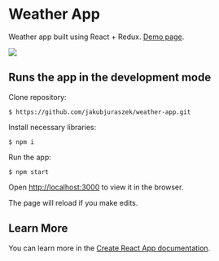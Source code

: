 # Weather App

Weather app built using React + Redux. [Demo page](https://jakubjuraszek.github.io/weather-app).

![](https://i.imgur.com/LOQ8ASM.png)

## Runs the app in the development mode

Clone repository:

```
$ https://github.com/jakubjuraszek/weather-app.git
```

Install necessary libraries:

```
$ npm i
```

Run the app:

```
$ npm start
```

Open [http://localhost:3000](http://localhost:3000) to view it in the browser.

The page will reload if you make edits.

## Learn More

You can learn more in the [Create React App documentation](https://facebook.github.io/create-react-app/docs/getting-started).